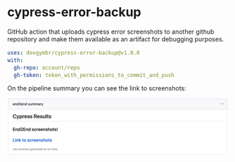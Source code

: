 # cypress-error-backup

GitHub action that uploads cypress error screenshots to another github repository and make them available as an artifact for debugging purposes. 

```yaml
uses: devgymbr/cypress-error-backup@v1.0.0
with:
  gh-repo: account/repo
  gh-token: token_with_permissions_to_commit_and_push
```

On the pipeline summary you can see the link to screenshots: 

![](./example.png)
